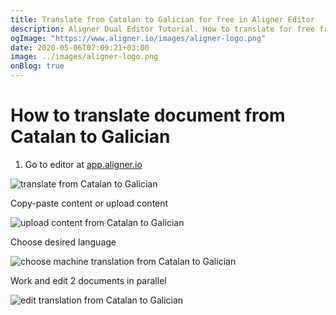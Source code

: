 ```yaml
---
title: Translate from Catalan to Galician for free in Aligner Editor
description: Aligner Dual Editor Tutorial. How to translate for free from Catalan to Galician. Aligner is multilingual document management platform. 
ogImage: "https://www.aligner.io/images/aligner-logo.png"
date: 2020-05-06T07:09:21+03:00
image: ../images/aligner-logo.png
onBlog: true
---
```


# How to translate document from Catalan to Galician

1. Go to editor at [app.aligner.io](https://app.aligner.io "Aligner App web page")

![translate from Catalan to Galician](../aligner-blank-editor.png "translate from Catalan to Galician")

Copy-paste content or upload content

![upload content from Catalan to Galician](../aligner-uploaded-document.png "upload content from Catalan to Galician")

Choose desired language

![choose machine translation from Catalan to Galician](../aligner-language-dropdown.png "choose machine translation from Catalan to Galician")

Work and edit 2 documents in parallel

![edit translation from Catalan to Galician](../aligner-double-sitded-editor.png "edit translation from Catalan to Galician")

